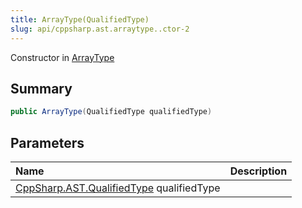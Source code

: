 ```yaml
---
title: ArrayType(QualifiedType)
slug: api/cppsharp.ast.arraytype..ctor-2
---
```

Constructor in [ArrayType](/api/cppsharp/ast/arraytype)

## Summary



```csharp
public ArrayType(QualifiedType qualifiedType)
```

## Parameters

|Name|Description|
|:---|:---|
|[CppSharp.AST.QualifiedType](/api/cppsharp/ast/qualifiedtype) qualifiedType||

